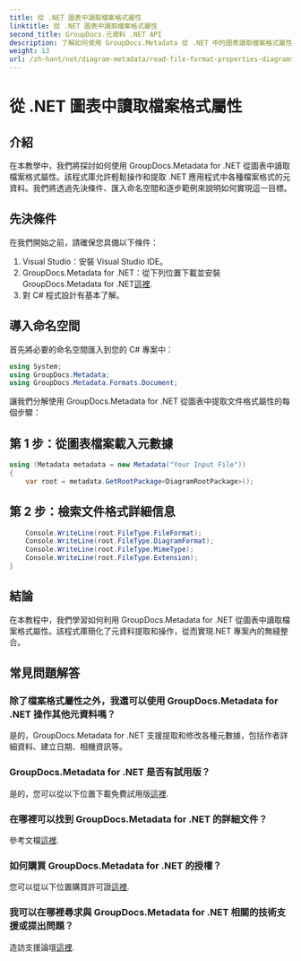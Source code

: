 ```yaml
---
title: 從 .NET 圖表中讀取檔案格式屬性
linktitle: 從 .NET 圖表中讀取檔案格式屬性
second_title: GroupDocs.元資料 .NET API
description: 了解如何使用 GroupDocs.Metadata 從 .NET 中的圖表讀取檔案格式屬性。輕鬆擷取詳細的元資料。
weight: 13
url: /zh-hant/net/diagram-metadata/read-file-format-properties-diagrams/
---
```


# 從 .NET 圖表中讀取檔案格式屬性

## 介紹
在本教學中，我們將探討如何使用 GroupDocs.Metadata for .NET 從圖表中讀取檔案格式屬性。該程式庫允許輕鬆操作和提取 .NET 應用程式中各種檔案格式的元資料。我們將透過先決條件、匯入命名空間和逐步範例來說明如何實現這一目標。

## 先決條件
在我們開始之前，請確保您具備以下條件：
1. Visual Studio：安裝 Visual Studio IDE。
2.  GroupDocs.Metadata for .NET：從下列位置下載並安裝 GroupDocs.Metadata for .NET[這裡](https://releases.groupdocs.com/metadata/net/).
3. 對 C# 程式設計有基本了解。

## 導入命名空間
首先將必要的命名空間匯入到您的 C# 專案中：
```csharp
using System;
using GroupDocs.Metadata;
using GroupDocs.Metadata.Formats.Document;
```

讓我們分解使用 GroupDocs.Metadata for .NET 從圖表中提取文件格式屬性的每個步驟：
## 第 1 步：從圖表檔案載入元數據
```csharp
using (Metadata metadata = new Metadata("Your Input File"))
{
    var root = metadata.GetRootPackage<DiagramRootPackage>();
```
## 第 2 步：檢索文件格式詳細信息
```csharp
    Console.WriteLine(root.FileType.FileFormat);
    Console.WriteLine(root.FileType.DiagramFormat);
    Console.WriteLine(root.FileType.MimeType);
    Console.WriteLine(root.FileType.Extension);
}
```

## 結論
在本教程中，我們學習如何利用 GroupDocs.Metadata for .NET 從圖表中讀取檔案格式屬性。該程式庫簡化了元資料提取和操作，從而實現.NET 專案內的無縫整合。

## 常見問題解答
### 除了檔案格式屬性之外，我還可以使用 GroupDocs.Metadata for .NET 操作其他元資料嗎？
是的，GroupDocs.Metadata for .NET 支援提取和修改各種元數據，包括作者詳細資料、建立日期、相機資訊等。
### GroupDocs.Metadata for .NET 是否有試用版？
是的，您可以從以下位置下載免費試用版[這裡](https://releases.groupdocs.com/).
### 在哪裡可以找到 GroupDocs.Metadata for .NET 的詳細文件？
參考文檔[這裡](https://tutorials.groupdocs.com/metadata/net/).
### 如何購買 GroupDocs.Metadata for .NET 的授權？
您可以從以下位置購買許可證[這裡](https://purchase.groupdocs.com/buy).
### 我可以在哪裡尋求與 GroupDocs.Metadata for .NET 相關的技術支援或提出問題？
造訪支援論壇[這裡](https://forum.groupdocs.com/c/metadata/14).